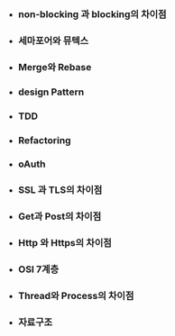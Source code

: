 - ### non-blocking 과 blocking의 차이점

- ### 세마포어와 뮤텍스
- ### Merge와 Rebase
- ### design Pattern
- ### TDD
- ### Refactoring
- ### oAuth
- ### SSL 과 TLS의 차이점
- ### Get과 Post의 차이점
- ### Http 와 Https의 차이점
- ### OSI 7계층
- ### Thread와 Process의 차이점
- ### 자료구조 
